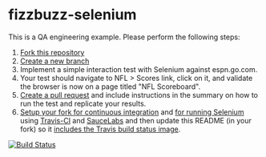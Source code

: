 fizzbuzz-selenium
=================

This is a QA engineering example. Please perform the following steps:

1. [Fork this repository](https://help.github.com/articles/fork-a-repo)
1. [Create a new branch](https://github.com/blog/1377-create-and-delete-branches)
1. Implement a simple interaction test with Selenium against espn.go.com.
  1. Your test should navigate to NFL > Scores link, click on it, and validate the browser is now on a page titled "NFL Scoreboard".
1. [Create a pull request](https://help.github.com/articles/creating-a-pull-request) and include instructions in the summary on how to run the test and replicate your results.
1. [Setup your fork for continuous integration](http://docs.travis-ci.com/user/languages/java/) and [for running Selenium](http://docs.travis-ci.com/user/gui-and-headless-browsers/) using [Travis-CI](https://travis-ci.org/) and [SauceLabs](http://saucelabs.com) and then update this README (in your fork) so it [includes the Travis build status image](http://docs.travis-ci.com/user/status-images/).

[![Build Status](https://travis-ci.org/rduvalwa5/fizzbuzz-selenium.svg?branch=master)](https://travis-ci.org/rduvalwa5/fizzbuzz-selenium)

